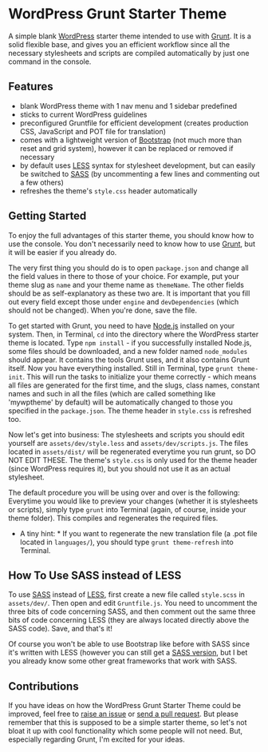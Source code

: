 WordPress Grunt Starter Theme
=============================

A simple blank [WordPress](http://wordpress.org/) starter theme intended to use with [Grunt](http://gruntjs.com/). It is a solid flexible base, and gives you an efficient workflow since all the necessary stylesheets and scripts are compiled automatically by just one command in the console.

Features
--------

* blank WordPress theme with 1 nav menu and 1 sidebar predefined
* sticks to current WordPress guidelines
* preconfigured Gruntfile for efficient development (creates production CSS, JavaScript and POT file for translation)
* comes with a lightweight version of [Bootstrap](http://getbootstrap.com/) (not much more than reset and grid system), however it can be replaced or removed if necessary
* by default uses [LESS](http://lesscss.org/) syntax for stylesheet development, but can easily be switched to [SASS](http://sass-lang.com/) (by uncommenting a few lines and commenting out a few others)
* refreshes the theme's `style.css` header automatically

Getting Started
---------------

To enjoy the full advantages of this starter theme, you should know how to use the console.
You don't necessarily need to know how to use [Grunt](http://gruntjs.com/), but it will be easier if you already do.

The very first thing you should do is to open `package.json` and change all the field values in there to those of your choice. For example, put your theme slug as `name` and your theme name as `themeName`. The other fields should be as self-explanatory as these two are. It is important that you fill out every field except those under `engine` and `devDependencies` (which should not be changed). When you're done, save the file.

To get started with Grunt, you need to have [Node.js](http://nodejs.org/) installed on your system. Then, in Terminal, `cd` into the directory where the WordPress starter theme is located. Type `npm install` - if you successfully installed Node.js, some files should be downloaded, and a new folder named `node_modules` should appear. It contains the tools Grunt uses, and it also contains Grunt itself. Now you have everything installed. Still in Terminal, type `grunt theme-init`. This will run the tasks to initialize your theme correctly - which means all files are generated for the first time, and the slugs, class names, constant names and such in all the files (which are called something like 'mywptheme' by default) will be automatically changed to those you specified in the `package.json`. The theme header in `style.css` is refreshed too.

Now let's get into business: The stylesheets and scripts you should edit yourself are `assets/dev/style.less` and `assets/dev/scripts.js`. The files located in `assets/dist/` will be regenerated everytime you run grunt, so DO NOT EDIT THESE. The theme's `style.css` is only used for the theme header (since WordPress requires it), but you should not use it as an actual stylesheet.

The default procedure you will be using over and over is the following: Everytime you would like to preview your changes (whether it is stylesheets or scripts), simply type `grunt` into Terminal (again, of course, inside your theme folder). This compiles and regenerates the required files.

* A tiny hint: * If you want to regenerate the new translation file (a .pot file located in `languages/`), you should type `grunt theme-refresh` into Terminal.

How To Use SASS instead of LESS
-------------------------------

To use [SASS](http://sass-lang.com/) instead of [LESS](http://lesscss.org/), first create a new file called `style.scss` in `assets/dev/`. Then open and edit `Gruntfile.js`. You need to uncomment the three bits of code concerning SASS, and then comment out the same three bits of code concerning LESS (they are always located directly above the SASS code). Save, and that's it!

Of course you won't be able to use Bootstrap like before with SASS since it's written with LESS (however you can still get a [SASS version](http://getbootstrap.com/getting-started/#download), but I bet you already know some other great frameworks that work with SASS.

Contributions
-------------

If you have ideas on how the WordPress Grunt Starter Theme could be improved, feel free to [raise an issue](https://github.com/felixarntz/wordpress-grunt-starter-theme/issues) or [send a pull request](https://github.com/felixarntz/wordpress-grunt-starter-theme/pulls). But please remember that this is supposed to be a simple starter theme, so let's not bloat it up with cool functionality which some people will not need. But, especially regarding Grunt, I'm excited for your ideas.
